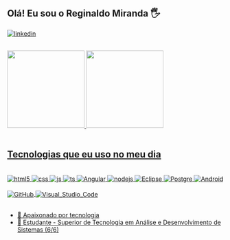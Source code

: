 ## Olá! Eu sou o Reginaldo Miranda 🖐️

[![linkedin](	https://img.shields.io/badge/LinkedIn-0077B5?style=for-the-badge&logo=linkedin&logoColor=white)](https://www.linkedin.com/in/reginaldo-miranda)

<div style="display: inline_block"><br/>
<div style="display: inline_block">
  <a href="https://github.com/regi1297">
  <img height="180em" src="https://github-readme-stats.vercel.app/api?username=regi1297&show_icons=true&theme=cobalt&include_all_commits=true&count_private=true"/>
  <img height="180em" src="https://github-readme-stats.vercel.app/api/top-langs/?username=regi1297&layout=compact&langs_count=7&theme=cobalt"/>
</div><br/>

## Tecnologias que eu uso no meu dia

<div style="display: inline_block"><br/>
<div style="display: inline_block">
  <img align="center" alt="html5" src="https://img.shields.io/badge/HTML5-E34F26?style=for-the-badge&logo=html5&logoColor=white" />
  <img align="center" alt="css" src="https://img.shields.io/badge/C%2B%2B-00599C?style=for-the-badge&logo=c%2B%2B&logoColor=white" />
  <img align="center" alt="js" src="https://img.shields.io/badge/JavaScript-F7DF1E?style=for-the-badge&logo=javascript&logoColor=black" />
  <img align="center" alt="ts" src="https://img.shields.io/badge/TypeScript-007ACC?style=for-the-badge&logo=typescript&logoColor=white" />
  <img align="center" alt="Angular" src="https://img.shields.io/badge/Angular-DD0031?style=for-the-badge&logo=angular&logoColor=white" />
  <img align="center" alt="nodejs" src="https://img.shields.io/badge/Node.js-43853D?style=for-the-badge&logo=node.js&logoColor=white" />
  <img align="center" alt="Eclipse" src="https://img.shields.io/badge/Eclipse-2C2255?style=for-the-badge&logo=eclipse&logoColor=white" />
  <img align="center" alt="Postgre" src="https://img.shields.io/badge/PostgreSQL-316192?style=for-the-badge&logo=postgresql&logoColor=white" />
  <img align="center" alt="Android" src="https://img.shields.io/badge/Android-3DDC84?style=for-the-badge&logo=android&logoColor=white" />
 </div><br/>
  
<div style="display: inline_block">
  <img align="center" alt="GitHub" src="https://img.shields.io/badge/GitHub-100000?style=for-the-badge&logo=github&logoColor=white" />
  <img align="center" alt="Visual_Studio_Code" src="https://img.shields.io/badge/Visual_Studio_Code-0078D4?style=for-the-badge&logo=visual%20studio%20code&logoColor=white" />
 </div><br/>

- 🔭 Apaixonado por tecnologia
- 🌱 Estudante - Superior de Tecnologia em Análise e Desenvolvimento de Sistemas (6/6)
